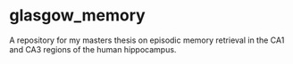 # glasgow_memory
A repository for my masters thesis on episodic memory retrieval in the CA1 and CA3 regions of the human hippocampus.
